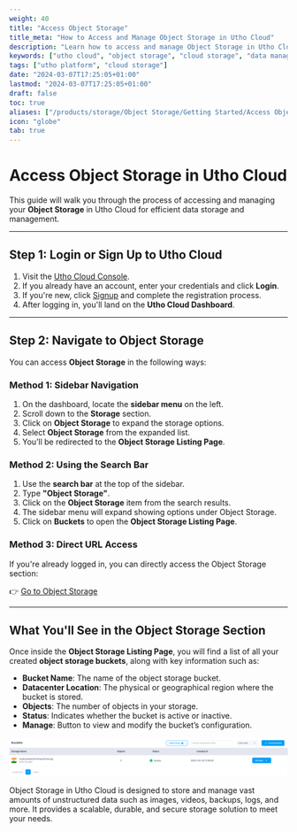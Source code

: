 ```yaml
---
weight: 40
title: "Access Object Storage"
title_meta: "How to Access and Manage Object Storage in Utho Cloud"
description: "Learn how to access and manage Object Storage in Utho Cloud for storing and managing files and data."
keywords: ["utho cloud", "object storage", "cloud storage", "data management"]
tags: ["utho platform", "cloud storage"]
date: "2024-03-07T17:25:05+01:00"
lastmod: "2024-03-07T17:25:05+01:00"
draft: false
toc: true
aliases: ["/products/storage/Object Storage/Getting Started/Access Object Storage"]
icon: "globe"
tab: true
---
```


# **Access Object Storage in Utho Cloud**

This guide will walk you through the process of accessing and managing your **Object Storage** in Utho Cloud for efficient data storage and management.

---

## **Step 1: Login or Sign Up to Utho Cloud**

1. Visit the [Utho Cloud Console](https://console.utho.com/login).
2. If you already have an account, enter your credentials and click **Login**.
3. If you're new, click [Signup](https://console.utho.com/signup) and complete the registration process.
4. After logging in, you'll land on the **Utho Cloud Dashboard**.

---

## **Step 2: Navigate to Object Storage**

You can access **Object Storage** in the following ways:

### **Method 1: Sidebar Navigation**

1. On the dashboard, locate the **sidebar menu** on the left.
2. Scroll down to the **Storage** section.
3. Click on **Object Storage** to expand the storage options.
4. Select **Object Storage** from the expanded list.
5. You’ll be redirected to the **Object Storage Listing Page**.

### **Method 2: Using the Search Bar**

1. Use the **search bar** at the top of the sidebar.
2. Type **"Object Storage"**.
3. Click on the **Object Storage** item from the search results.
4. The sidebar menu will expand showing options under Object Storage.
5. Click on **Buckets** to open the **Object Storage Listing Page**.

### **Method 3: Direct URL Access**

If you're already logged in, you can directly access the Object Storage section:

👉 [Go to Object Storage](https://console.utho.com/objectstorage/buckets)

---

## **What You'll See in the Object Storage Section**

Once inside the **Object Storage Listing Page**, you will find a list of all your created **object storage buckets**, along with key information such as:

- **Bucket Name**: The name of the object storage bucket.
- **Datacenter Location**: The physical or geographical region where the bucket is stored.
- **Objects**: The number of objects in your storage.
- **Status**: Indicates whether the bucket is active or inactive.
- **Manage**: Button to view and modify the bucket’s configuration.

![alt text](image.png)

Object Storage in Utho Cloud is designed to store and manage vast amounts of unstructured data such as images, videos, backups, logs, and more. It provides a scalable, durable, and secure storage solution to meet your needs.
